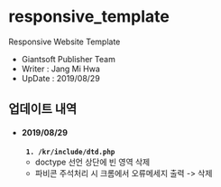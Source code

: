 # responsive_template
Responsive Website Template

* Giantsoft Publisher Team
* Writer : Jang Mi Hwa
* UpDate : 2019/08/29


  

## 업데이트 내역
- #### 2019/08/29
  <code> <b>1. /kr/include/dtd.php</b></code>  
    * doctype 선언 상단에 빈 영역 삭제    
    * 파비콘 주석처리 시 크롬에서 오류메세지 출력 -> 삭제
